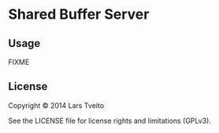 # Shared Buffer Server



## Usage

FIXME

## License

Copyright © 2014 Lars Tveito

See the LICENSE file for license rights and limitations (GPLv3).

